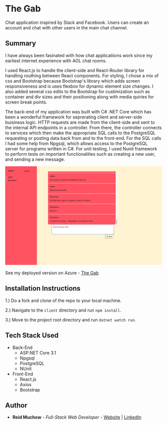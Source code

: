 # The Gab  

Chat application inspired by Slack and Facebook.  Users can create an account and chat with other users in the main chat channel.

## Summary

I have always been fasinated with how chat applicatiions work since my earliest internet experience with AOL chat rooms.   

I used React.js to handle the client-side and React-Router library for handling routhing between React components. For styling, I chose a mix of css and Bootstrap because Bootstrap's library which adds screen responsiveness and is uses flexbox for dynamic element size changes. I also added several css edits to the Bootstrap for custimization such as container and div sizes and their positioning along with media quiries for screen break points.  

The back-end of my application was built with C# .NET Core which has been a wonderful framework for seprerating client and server-side buisiness logic.  HTTP requests are made from the client-side and sent to the internal API endpoints in a controller.  From there, the controller connects to services which then make the appropriate SQL calls to the PostgreSQL requesting or posting data back from and to the front-end.  For the SQL calls I had some help from Npgsql, which allows access to the PostgreSQL server for programs written in C#.  For unit testing, I used Nunit framework to perform tests on important functionalities such as creating a new user, and sending a new message.

![](chat_app.png)

See my deployed version on Azure - [The Gab](https://reidchatapp.azurewebsites.net)

## Installation Instructions

1.) Do a fork and clone of the repo to your local machine.

2.) Navigate to the `client` directory and run `npm install`.

3.) Move to the project root directory and run `dotnet watch run`.

## Tech Stack Used
* Back-End
    * ASP.NET Core 3.1
    * Npgsql
    * PostgreSQL
    * NUnit
* Front-End
    * React.js
    * Axios
    * Bootstrap


## Author 

* **Reid Muchow** - *Full-Stack Web Developer* - [Website](https://www.reidmuchow.com) | [LinkedIn](https://www.linkedin.com/in/reidmuchow/)
